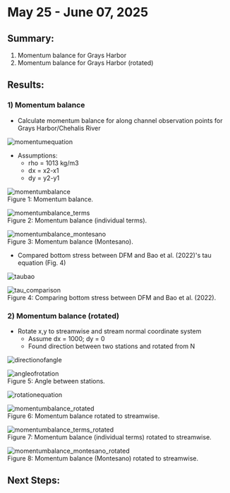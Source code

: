 # May 25 - June 07, 2025

## Summary:
1) Momentum balance for Grays Harbor<br>
2) Momentum balance for Grays Harbor (rotated)<br>

## Results:
### 1) Momentum balance
- Calculate momentum balance for along channel observation points for Grays Harbor/Chehalis River

![momentumequation](../Figures/060525meeting/momentumequation_xdir.png)<br>


- Assumptions:
	- rho = 1013 kg/m3
	- dx = x2-x1
	- dy = y2-y1

![momentumbalance](../Figures/060525meeting/momentumbalance_xdir.png)<br>
Figure 1: Momentum balance.

![momentumbalance_terms](../Figures/060525meeting/momentumbalance_terms.png)<br>
Figure 2: Momentum balance (individual terms).

![momentumbalance_montesano](../Figures/060525meeting/momentumbalance_montesano.png)<br>
Figure 3: Momentum balance (Montesano).

- Compared bottom stress between DFM and Bao et al. (2022)'s tau equation (Fig. 4)<br>

![taubao](../Figures/060525meeting/tauequation_bao.png)<br>

![tau_comparison](../Figures/060525meeting/tau_comparison.png)<br>
Figure 4: Comparing bottom stress between DFM and Bao et al. (2022).

### 2) Momentum balance (rotated)
- Rotate x,y to streamwise and stream normal coordinate system
	- Assume dx = 1000; dy = 0
	- Found direction between two stations and rotated from N

![directionofangle](../Figures/060525meeting/directionofangle.png)<br>

![angleofrotation](../Figures/060525meeting/dx_angledirection.png)<br>
Figure 5: Angle between stations.

![rotationequation](../Figures/060525meeting/rotationmatrix.png)<br>

![momentumbalance_rotated](../Figures/060525meeting/momentumbalance_xdir_rotated.png)<br>
Figure 6: Momentum balance rotated to streamwise.

![momentumbalance_terms_rotated](../Figures/060525meeting/momentumbalance_terms_rotated.png)<br>
Figure 7: Momentum balance (individual terms) rotated to streamwise.

![momentumbalance_montesano_rotated](../Figures/060525meeting/momentumbalance_montesano_rotated.png)<br>
Figure 8: Momentum balance (Montesano) rotated to streamwise.



## Next Steps: